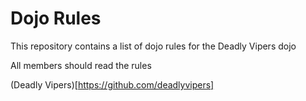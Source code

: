 Dojo Rules
==========

This repository contains a list of dojo rules for the Deadly Vipers dojo

All members should read the rules

(Deadly Vipers)[https://github.com/deadlyvipers]
